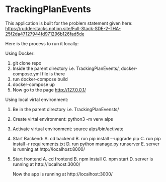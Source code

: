 # TrackingPlanEvents

This application is built for the problem statement given here: https://rudderstacks.notion.site/Full-Stack-SDE-2-THA-25f2da47127944fd971296b126fad5de

Here is the process to run it locally:

Using Docker:
1. git clone repo
2. Inside the parent directory i.e. TrackingPlanEvents/, docker-compose.yml file is there
3. run docker-compose build
4. docker-compose up
5. Now go to the page http://127.0.0.1/

Using local virtal environment:
1. Be in the parent directory i.e. TrackingPlanEvensts/
2. Create virtal environment: python3 -m venv alps
3. Activate virtual environment: source alps/bin/activate
4. Start Backend:
   A. cd backend
   B. run pip install --upgrade pip
   C. run pip install -r requirements.txt
   D. run python manage.py runserver
   E. server is running at http://localhost:8000/
6. Start frontend
   A. cd frontend
   B. npm install
   C. npm start
   D. server is running at http://localhost:3000/

   Now the app is running at http://localhost:3000/
